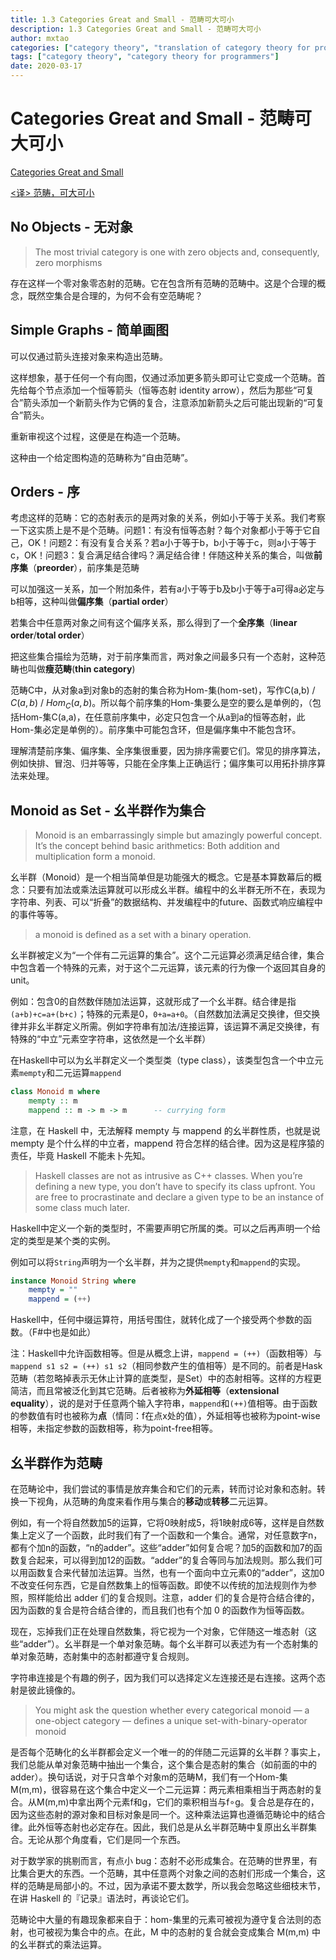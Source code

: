 ```yaml
---
title: 1.3 Categories Great and Small - 范畴可大可小
description: 1.3 Categories Great and Small - 范畴可大可小
author: mxtao
categories: ["category theory", "translation of category theory for programmers"]
tags: ["category theory", "category theory for programmers"]
date: 2020-03-17
---
```


# Categories Great and Small - 范畴可大可小

[Categories Great and Small](https://bartoszmilewski.com/2014/12/05/categories-great-and-small/)

[<译> 范畴，可大可小](https://segmentfault.com/a/1190000003894116)

## No Objects - 无对象

> The most trivial category is one with zero objects and, consequently, zero morphisms

存在这样一个零对象零态射的范畴。它在包含所有范畴的范畴中。这是个合理的概念，既然空集合是合理的，为何不会有空范畴呢？

## Simple Graphs - 简单画图

可以仅通过箭头连接对象来构造出范畴。

这样想象，基于任何一个有向图，仅通过添加更多箭头即可让它变成一个范畴。首先给每个节点添加一个恒等箭头（恒等态射 identity arrow），然后为那些“可复合”箭头添加一个新箭头作为它俩的复合，注意添加新箭头之后可能出现新的“可复合”箭头。

重新审视这个过程，这便是在构造一个范畴。

这种由一个给定图构造的范畴称为“自由范畴”。

## Orders - 序

考虑这样的范畴：它的态射表示的是两对象的关系，例如小于等于关系。我们考察一下这实质上是不是个范畴。问题1：有没有恒等态射？每个对象都小于等于它自己，OK！问题2：有没有复合关系？若a小于等于b，b小于等于c，则a小于等于c，OK！问题3：复合满足结合律吗？满足结合律！伴随这种关系的集合，叫做**前序集**（**preorder**），前序集是范畴

可以加强这一关系，加一个附加条件，若有a小于等于b及b小于等于a可得a必定与b相等，这种叫做**偏序集**（**partial order**）

若集合中任意两对象之间有这个偏序关系，那么得到了一个**全序集**（**linear order**/**total order**）

把这些集合描绘为范畴，对于前序集而言，两对象之间最多只有一个态射，这种范畴也叫做**瘦范畴**(**thin category**)

范畴C中，从对象a到对象b的态射的集合称为Hom-集(hom-set)，写作C(a,b) / $C(a,b)$ / $Hom_C(a,b)$。所以每个前序集的Hom-集要么是空的要么是单例的，（包括Hom-集C(a,a)，在任意前序集中，必定只包含一个从a到a的恒等态射，此Hom-集必定是单例的）。前序集中可能包含环，但是偏序集中不能包含环。

理解清楚前序集、偏序集、全序集很重要，因为排序需要它们。常见的排序算法，例如快排、冒泡、归并等等，只能在全序集上正确运行；偏序集可以用拓扑排序算法来处理。

## Monoid as Set - 幺半群作为集合

> Monoid is an embarrassingly simple but amazingly powerful concept. It’s the concept behind basic arithmetics: Both addition and multiplication form a monoid.

幺半群（Monoid）是一个相当简单但是功能强大的概念。它是基本算数幕后的概念：只要有加法或乘法运算就可以形成幺半群。编程中的幺半群无所不在，表现为字符串、列表、可以“折叠”的数据结构、并发编程中的future、函数式响应编程中的事件等等。

> a monoid is defined as a set with a binary operation.

幺半群被定义为“一个伴有二元运算的集合”。这个二元运算必须满足结合律，集合中包含着一个特殊的元素，对于这个二元运算，该元素的行为像一个返回其自身的 unit。

例如：包含0的自然数伴随加法运算，这就形成了一个幺半群。结合律是指`(a+b)+c=a+(b+c)`；特殊的元素是0，`0+a=a+0`。（自然数加法满足交换律，但交换律并非幺半群定义所需。例如字符串有加法/连接运算，该运算不满足交换律，有特殊的“中立”元素空字符串，这依然是一个幺半群）

在Haskell中可以为幺半群定义一个类型类（type class），该类型包含一个中立元素`mempty`和二元运算`mappend`

```haskell
class Monoid m where
    mempty :: m
    mappend :: m -> m -> m      -- currying form
```

注意，在 Haskell 中，无法解释 mempty 与 mappend 的幺半群性质，也就是说 mempty 是个什么样的中立者，mappend 符合怎样的结合律。因为这是程序猿的责任，毕竟 Haskell 不能未卜先知。

> Haskell classes are not as intrusive as C++ classes. When you’re defining a new type, you don’t have to specify its class upfront. You are free to procrastinate and declare a given type to be an instance of some class much later.

Haskell中定义一个新的类型时，不需要声明它所属的类。可以之后再声明一个给定的类型是某个类的实例。

例如可以将`String`声明为一个幺半群，并为之提供`mempty`和`mappend`的实现。

```haskell
instance Monoid String where
    mempty = ""
    mappend = (++)
```

Haskell中，任何中缀运算符，用括号围住，就转化成了一个接受两个参数的函数。（F#中也是如此）

注：Haskell中允许函数相等。但是从概念上讲，`mappend = (++)`（函数相等）与`mappend s1 s2 = (++) s1 s2`（相同参数产生的值相等）是不同的。前者是Hask范畴（若忽略掉表示无休止计算的底类型，是Set）中的态射相等。这样的方程更简洁，而且常被泛化到其它范畴。后者被称为**外延相等**（**extensional equality**），说的是对于任意两个输入字符串，`mappend`和`(++)`值相等。由于函数的参数值有时也被称为**点**（情同：f在点x处的值），外延相等也被称为point-wise相等，未指定参数的函数相等，称为point-free相等。

## 幺半群作为范畴

在范畴论中，我们尝试的事情是放弃集合和它们的元素，转而讨论对象和态射。转换一下视角，从范畴的角度来看作用与集合的**移动**或**转移**二元运算。

例如，有一个将自然数加5的运算，它将0映射成5，将1映射成6等，这样是自然数集上定义了一个函数，此时我们有了一个函数和一个集合。通常，对任意数字n，都有个加n的函数，“n的adder”。这些“adder”如何复合呢？加5的函数和加7的函数复合起来，可以得到加12的函数。“adder”的复合等同与加法规则。那么我们可以用函数复合来代替加法运算。当然，也有一个面向中立元素0的“adder”，这加0不改变任何东西，它是自然数集上的恒等函数。即使不以传统的加法规则作为参照，照样能给出 adder 们的复合规则。注意，adder 们的复合是符合结合律的，因为函数的复合是符合结合律的，而且我们也有个加 0 的函数作为恒等函数。

现在，忘掉我们正在处理自然数集，将它视为一个对象，它伴随这一堆态射（这些“adder”）。幺半群是一个单对象范畴。每个幺半群可以表述为有一个态射集的单对象范畴，态射集中的态射都遵守复合规则。

字符串连接是个有趣的例子，因为我们可以选择定义左连接还是右连接。这两个态射是彼此镜像的。

> You might ask the question whether every categorical monoid — a one-object category — defines a unique set-with-binary-operator monoid

是否每个范畴化的幺半群都会定义一个唯一的的伴随二元运算的幺半群？事实上，我们总能从单对象范畴中抽出一个集合，这个集合是态射的集合（如前面的中的adder）。换句话说，对于只含单个对象m的范畴M，我们有一个Hom-集 M(m,m)，很容易在这个集合中定义一个二元运算：两元素相乘相当于两态射的复合。从M(m,m)中拿出两个元素f和g，它们的乘积相当与f∘g。复合总是存在的，因为这些态射的源对象和目标对象是同一个。这种乘法运算也遵循范畴论中的结合律。此外恒等态射也必定存在。因此，我们总是从幺半群范畴中复原出幺半群集合。无论从那个角度看，它们是同一个东西。

对于数学家的挑剔而言，有点小 bug：态射不必形成集合。在范畴的世界里，有比集合更大的东西。一个范畴，其中任意两个对象之间的态射们形成一个集合，这样的范畴是局部小的。不过，因为承诺不要太数学，所以我会忽略这些细枝末节，在讲 Haskell 的『记录』语法时，再谈论它们。

范畴论中大量的有趣现象都来自于：hom-集里的元素可被视为遵守复合法则的态射，也可被视为集合中的点。在此，M 中的态射的复合就会变成集合 M(m,m) 中的幺半群式的乘法运算。